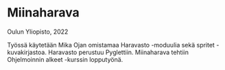 # Miinaharava
Oulun Yliopisto, 2022

Työssä käytetään Mika Ojan omistamaa Haravasto -moduulia sekä spritet -kuvakirjastoa. Haravasto perustuu Pyglettiin.
Miinaharava tehtiin Ohjelmoinnin alkeet -kurssin lopputyönä.
